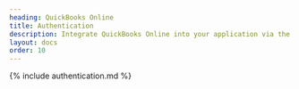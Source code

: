 ```yaml
---
heading: QuickBooks Online
title: Authentication
description: Integrate QuickBooks Online into your application via the Cloud Elements APIs.
layout: docs
order: 10
---
```


{% include authentication.md %}
